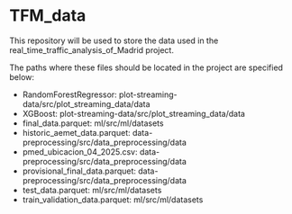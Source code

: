 # TFM_data

This repository will be used to store the data used in the real_time_traffic_analysis_of_Madrid project.

The paths where these files should be located in the project are specified below:

- RandomForestRegressor: plot-streaming-data/src/plot_streaming_data/data
- XGBoost: plot-streaming-data/src/plot_streaming_data/data
- final_data.parquet: ml/src/ml/datasets
- historic_aemet_data.parquet: data-preprocessing/src/data_preprocessing/data
- pmed_ubicacion_04_2025.csv: data-preprocessing/src/data_preprocessing/data
- provisional_final_data.parquet: data-preprocessing/src/data_preprocessing/data
- test_data.parquet: ml/src/ml/datasets
- train_validation_data.parquet: ml/src/ml/datasets
